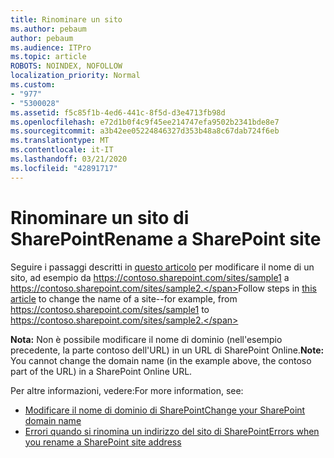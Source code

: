 ```yaml
---
title: Rinominare un sito
ms.author: pebaum
author: pebaum
ms.audience: ITPro
ms.topic: article
ROBOTS: NOINDEX, NOFOLLOW
localization_priority: Normal
ms.custom:
- "977"
- "5300028"
ms.assetid: f5c85f1b-4ed6-441c-8f5d-d3e4713fb98d
ms.openlocfilehash: e72d1b0f4c9f45ee214747efa9502b2341bde8e7
ms.sourcegitcommit: a3b42ee05224846327d353b48a8c67dab724f6eb
ms.translationtype: MT
ms.contentlocale: it-IT
ms.lasthandoff: 03/21/2020
ms.locfileid: "42891717"
---
```

# <a name="rename-a-sharepoint-site"></a><span data-ttu-id="b5eab-102">Rinominare un sito di SharePoint</span><span class="sxs-lookup"><span data-stu-id="b5eab-102">Rename a SharePoint site</span></span>

<span data-ttu-id="b5eab-103">Seguire i passaggi descritti in [questo articolo](https://docs.microsoft.com/sharepoint/change-site-address) per modificare il nome di un sito, ad esempio da https://contoso.sharepoint.com/sites/sample1 a https://contoso.sharepoint.com/sites/sample2.</span><span class="sxs-lookup"><span data-stu-id="b5eab-103">Follow steps in [this article](https://docs.microsoft.com/sharepoint/change-site-address) to change the name of a site--for example, from https://contoso.sharepoint.com/sites/sample1 to https://contoso.sharepoint.com/sites/sample2.</span></span>

<span data-ttu-id="b5eab-104">**Nota:** Non è possibile modificare il nome di dominio (nell'esempio precedente, la parte contoso dell'URL) in un URL di SharePoint Online.</span><span class="sxs-lookup"><span data-stu-id="b5eab-104">**Note:** You cannot change the domain name (in the example above, the contoso part of the URL) in a SharePoint Online URL.</span></span> 

<span data-ttu-id="b5eab-105">Per altre informazioni, vedere:</span><span class="sxs-lookup"><span data-stu-id="b5eab-105">For more information, see:</span></span>

- [<span data-ttu-id="b5eab-106">Modificare il nome di dominio di SharePoint</span><span class="sxs-lookup"><span data-stu-id="b5eab-106">Change your SharePoint domain name</span></span>](https://go.microsoft.com/fwlink/?Linkid=2018696)
- [<span data-ttu-id="b5eab-107">Errori quando si rinomina un indirizzo del sito di SharePoint</span><span class="sxs-lookup"><span data-stu-id="b5eab-107">Errors when you rename a SharePoint site address</span></span>](https://support.office.com/article/errors-when-you-rename-a-sharepoint-site-address-165b7c11-1325-4813-b160-ecbe87bc1a86)
